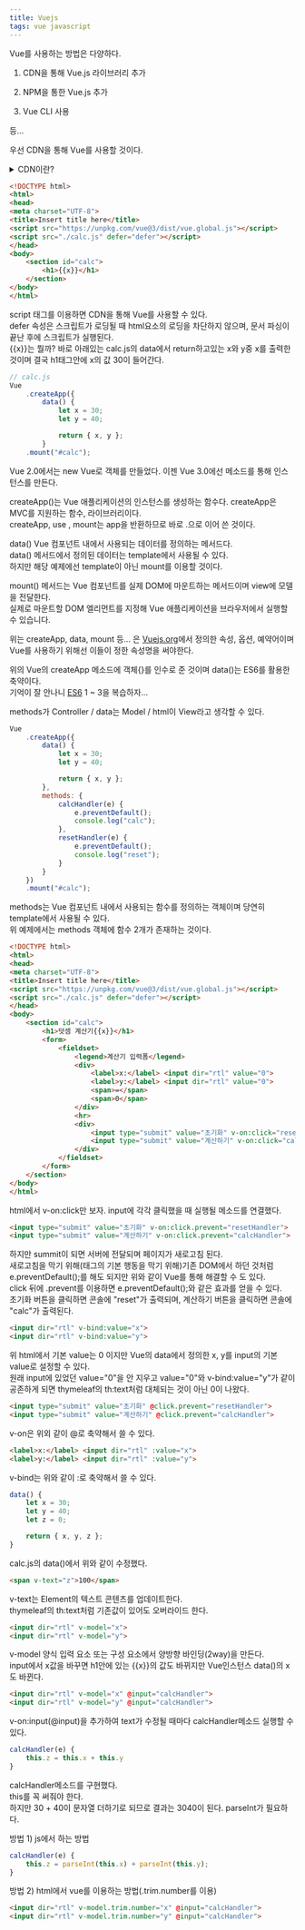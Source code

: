 ```yaml
---
title: Vuejs
tags: vue javascript
---
```


Vue를 사용하는 방법은 다양하다.

1. CDN을 통해 Vue.js 라이브러리 추가

2. NPM을 통한 Vue.js 추가

3. Vue CLI 사용

등...

우선 CDN을 통해 Vue를 사용할 것이다.

<details>
<summary>CDN이란?</summary>
<div markdown="1">

CDN(Content Delivery Network)은 인터넷 상의 콘텐츠를 더 빠르게 제공하기 위한 기술입니다. CDN은 전 세계에 분산된 서버 네트워크를 활용하여, 사용자가 인터넷 상에서 콘텐츠를 요청할 때 해당 콘텐츠를 가장 가까운 서버에서 제공합니다. 이를 통해 사용자는 더 빠르고 안정적인 웹 페이지 로딩 속도를 경험할 수 있습니다.

CDN은 대개 정적 콘텐츠(이미지, CSS, JavaScript 파일 등)를 처리합니다. 예를 들어, 대량의 이미지 파일을 호스팅하는 서버에서 이미지 파일을 전송하면, 네트워크 지연, 대역폭 부하 등의 문제로 인해 사용자는 느린 페이지 로딩 속도를 경험할 수 있습니다. 하지만 CDN을 사용하면 전 세계에 분산된 서버 네트워크에서 이미지 파일을 처리하므로, 사용자는 빠르고 안정적인 웹 페이지 로딩 속도를 경험할 수 있습니다.

</div>
</details>


```html
<!DOCTYPE html>
<html>
<head>
<meta charset="UTF-8">
<title>Insert title here</title>
<script src="https://unpkg.com/vue@3/dist/vue.global.js"></script>
<script src="./calc.js" defer="defer"></script>
</head>
<body>
	<section id="calc">
		<h1>{{x}}</h1>
	</section>
</body>
</html>
```

script 태그를 이용하면 CDN을 통해 Vue를 사용할 수 있다.   
defer 속성은 스크립트가 로딩될 때 html요소의 로딩을 차단하지 않으며, 문서 파싱이 끝난 후에 스크립트가 실행된다.   
{{x}}는 뭘까? 바로 아래있는 calc.js의 data에서 return하고있는 x와 y중 x를 출력한 것이며 결국 h1태그안에 x의 값 30이 들어간다.

```js
// calc.js
Vue
	.createApp({
		data() {
			let x = 30;
			let y = 40;

			return { x, y };
		}
	.mount("#calc");
```

Vue 2.0에서는 new Vue로 객체를 만들었다. 이젠 Vue 3.0에선 메소드를 통해 인스턴스를 만든다.

createApp()는 Vue 애플리케이션의 인스턴스를 생성하는 함수다.
createApp은 MVC를 지원하는 함수, 라이브러리이다.   
createApp, use , mount는 app을 반환하므로 바로 .으로 이어 쓴 것이다.   

data() Vue 컴포넌트 내에서 사용되는 데이터를 정의하는 메서드다.   
data() 메서드에서 정의된 데이터는 template에서 사용될 수 있다.   
하지만 해당 예제에선 template이 아닌 mount를 이용할 것이다.

mount() 메서드는 Vue 컴포넌트를 실제 DOM에 마운트하는 메서드이며 view에 모델을 전달한다.   
실제로 마운트할 DOM 엘리먼트를 지정해 Vue 애플리케이션을 브라우저에서 실행할 수 있습니다.

위는 createApp, data, mount 등... 은 [Vuejs.org](https://vuejs.org/)에서 정의한 속성, 옵션, 예약어이며 Vue를 사용하기 위해선 이들이 정한 속성명을 써야한다.

위의 Vue의 createApp 메소드에 객체{}를 인수로 준 것이며 data()는 ES6를 활용한 축약이다.   
기억이 잘 안나니 [ES6](https://ksg0000.github.io/2023/01/03/es6-js.html) 1 ~ 3을 복습하자...

methods가 Controller / data는 Model / html이 View라고 생각할 수 있다.

```js
Vue
	.createApp({
		data() {
			let x = 30;
			let y = 40;

			return { x, y };
		},
		methods: {
			calcHandler(e) {
				e.preventDefault();
				console.log("calc");
			},
			resetHandler(e) {
				e.preventDefault();
				console.log("reset");
			}
		}
	})
	.mount("#calc");
```

methods는 Vue 컴포넌트 내에서 사용되는 함수를 정의하는 객체이며 당연히 template에서 사용될 수 있다.   
위 예제에서는 methods 객체에 함수 2개가 존재하는 것이다.   

```html
<!DOCTYPE html>
<html>
<head>
<meta charset="UTF-8">
<title>Insert title here</title>
<script src="https://unpkg.com/vue@3/dist/vue.global.js"></script>
<script src="./calc.js" defer="defer"></script>
</head>
<body>
	<section id="calc">
		<h1>덧셈 계산기{{x}}</h1>
		<form>
			<fieldset>
				<legend>계산기 입력폼</legend>
				<div>
					<label>x:</label> <input dir="rtl" value="0">
					<label>y:</label> <input dir="rtl" value="0">
					<span>=</span>
					<span>0</span>
				</div>
				<hr>
				<div>
					<input type="submit" value="초기화" v-on:click="resetHandler">
					<input type="submit" value="계산하기" v-on:click="calcHandler">
				</div>
			</fieldset>
		</form>
	</section>
</body>
</html>
```

html에서 v-on:click만 보자. input에 각각 클릭했을 때 실행될 메소드를 연결했다.

```html
<input type="submit" value="초기화" v-on:click.prevent="resetHandler">
<input type="submit" value="계산하기" v-on:click.prevent="calcHandler">
```

하지만 summit이 되면 서버에 전달되며 페이지가 새로고침 된다.   
새로고침을 막기 위해(태그의 기본 행동을 막기 위해)기존 DOM에서 하던 것처럼 e.preventDefault();를 해도 되지만 위와 같이 Vue를 통해 해결할 수 도 있다.   
click 뒤에 .prevent를 이용하면 e.preventDefault();와 같은 효과를 얻을 수 있다.   
초기화 버튼을 클릭하면 콘솔에 "reset"가 출력되며, 계산하기 버튼을 클릭하면 콘솔에 "calc"가 출력된다.

```html
<input dir="rtl" v-bind:value="x">
<input dir="rtl" v-bind:value="y">
```

위 html에서 기본 value는 0 이지만 Vue의 data에서 정의한 x, y를 input의 기본 value로 설정할 수 있다.   
원래 input에 있었던 value="0"을 안 지우고 value="0"와 v-bind:value="y"가 같이 공존하게 되면 thymeleaf의 th:text처럼 대체되는 것이 아닌 0이 나왔다.

```html
<input type="submit" value="초기화" @click.prevent="resetHandler">
<input type="submit" value="계산하기" @click.prevent="calcHandler">
```

v-on은 위외 같이 @로 축약해서 쓸 수 있다.

```html
<label>x:</label> <input dir="rtl" :value="x">
<label>y:</label> <input dir="rtl" :value="y">
```

v-bind는 위와 같이 :로 축약해서 쓸 수 있다.

```js
data() {
	let x = 30;
	let y = 40;
	let z = 0;

	return { x, y, z };
}
```

calc.js의 data()에서 위와 같이 수정했다.

```html
<span v-text="z">100</span>
```
   
v-text는 Element의 텍스트 콘텐츠를 업데이트한다.   
thymeleaf의 th:text처럼 기존값이 있어도 오버라이드 한다.

```html
<input dir="rtl" v-model="x">
<input dir="rtl" v-model="y">
```

v-model 양식 입력 요소 또는 구성 요소에서 양방향 바인딩(2way)을 만든다.   
input에서 x값을 바꾸면 h1안에 있는 {{x}}의 값도 바뀌지만 Vue인스턴스 data()의 x도 바뀐다.


```html
<input dir="rtl" v-model="x" @input="calcHandler">
<input dir="rtl" v-model="y" @input="calcHandler">
```

v-on:input(@input)을 추가하여 text가 수정될 때마다 calcHandler메소드 실행할 수 있다.

```js
calcHandler(e) {
	this.z = this.x + this.y
}
```

calcHandler메소드를 구현했다.   
this를 꼭 써줘야 한다.   
하지만 30 + 40이 문자열 더하기로 되므로 결과는 3040이 된다. parseInt가 필요하다.

방법 1) js에서 하는 방법

```js
calcHandler(e) {
	this.z = parseInt(this.x) + parseInt(this.y);
}
```

방법 2) html에서 vue를 이용하는 방법(.trim.number를 이용)

```html
<input dir="rtl" v-model.trim.number="x" @input="calcHandler"> 
<input dir="rtl" v-model.trim.number="y" @input="calcHandler">
```
